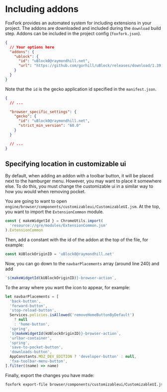# Including addons

FoxFork provides an automated system for including extensions in your project. The addons are downloaded and included during the `download` build step. Addons can be included in the project config (`foxfork.json`).

```json
{
  // Your options here
  "addons": {
    "ublock": {
      "id": "uBlock0@raymondhill.net",
      "url": "https://github.com/gorhill/uBlock/releases/download/1.39.0/uBlock0_1.39.0.firefox.xpi"
    }
  }
}
```

Note that the `id` is the gecko application id specified in the `manifest.json`.

```json
{
  // ...

  "browser_specific_settings": {
    "gecko": {
      "id": "uBlock0@raymondhill.net",
      "strict_min_version": "60.0"
    }
  }

  // ...
}
```

## Specifying location in customizable ui

By default, when adding an addon with a toolbar button, it will be placed next to the hamburger menu. However, you may want to place it somewhere else. To do this, you must change the customizable ui in a similar way to how you would when removing pocket.

You are going to want to open `engine/browser/components/customizableui/CustomizableUI.jsm`. At the top, you want to import the `ExtensionCommon` module.

```js
const { makeWidgetId } = ChromeUtils.import(
  'resource://gre/modules/ExtensionCommon.jsm'
).ExtensionCommon
```

Then, add a constant with the id of the addon at the top of the file, for example:

```js
const kUBlockOriginID = 'uBlock0@raymondhill.net'
```

Now, you can go down to the `navbarPlacements` array (around line 240) and add

```js
`${makeWidgetId(kUBlockOriginID)}-browser-action`,
```

To the array where you want the icon to appear, for example:

```js
let navbarPlacements = [
  'back-button',
  'forward-button',
  'stop-reload-button',
  Services.policies.isAllowed('removeHomeButtonByDefault')
    ? null
    : 'home-button',
  'spring',
  `${makeWidgetId(kUBlockOriginID)}-browser-action`,
  'urlbar-container',
  'spring',
  'save-to-pocket-button',
  'downloads-button',
  AppConstants.MOZ_DEV_EDITION ? 'developer-button' : null,
  'fxa-toolbar-menu-button',
].filter((name) => name)
```

Finally, export the changes you have made:

```sh
foxfork export-file browser/components/customizableui/CustomizableUI.jsm
```

